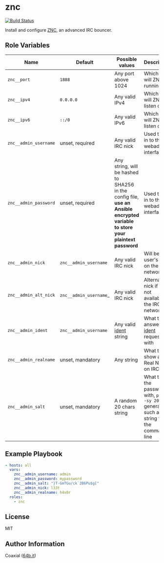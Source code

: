 znc
=========
  [![Build Status](https://travis-ci.org/coaxial/ansible-role-znc.svg?branch=master)](https://travis-ci.org/coaxial/ansible-role-znc)

Install and configure [ZNC](https://znc.in), an advanced IRC bouncer.

Role Variables
--------------

Name | Default | Possible values | Description
---|---|---|---
`znc__port` | `1888` | Any port above 1024 | Which port will ZNC be running on
`znc__ipv4` | `0.0.0.0` | Any valid IPv4 | Which IPv4 will ZNC listen on
`znc__ipv6` | `::/0` | Any valid IPv6 | Which IPv6 will ZNC listen on
`znc__admin_username` | unset, required | Any valid IRC nick | Used to log in to the webadmin interface
`znc__admin_password` | unset, required | Any string, will be hashed to SHA256 in the config file, **use an Ansible encrypted variable to store your plaintext password** | Used to log in to the webadmin interface
`znc__admin_nick` | `znc__admin_username` | Any valid IRC nick | Will be that user's nick on the IRC networks
`znc__admin_alt_nick` | `znc__admin_username`_ | Any valid IRC nick | Alternative nick if it's not available on the IRC networks
`znc__admin_ident` | `znc__admin_username` | Any valid [ident](https://wiki.swiftirc.net/wiki/Idents) string | What to answer [ident](https://wiki.swiftirc.net/wiki/Idents) requests with
`znc__admin_realname` | unset, mandatory | Any string | What to show as the Real Name on IRC
`znc__admin_salt` | unset, mandatory | A random 20 chars string | What to salt the password with, `pwgen -sy 20` generates such a string from the command line

Example Playbook
----------------

```yaml
- hosts: all
  vars:
    znc__admin_username: admin
    znc__admin_password: mypassword
    znc__admin_salt: "}T-GmTGu/ck`2B6Pu$g["
    znc__admin_nick: l33t
    znc__admin_realname: h4x0r
  roles:
    - znc
```

License
-------

MIT

Author Information
------------------

Coaxial ([64b.it](https://64b.it))
